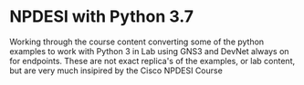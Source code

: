 # NPDESI with Python 3.7

Working through the course content converting some of the python examples to work with Python 3 in Lab using GNS3 and DevNet always on for endpoints. These are not exact replica's of the examples, or lab content, but are very much insipired by the Cisco NPDESI Course



